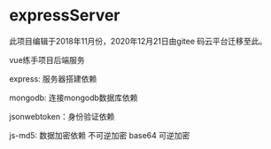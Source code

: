 # expressServer
此项目编辑于2018年11月份，2020年12月21日由gitee 码云平台迁移至此。


vue练手项目后端服务

express: 服务器搭建依赖

mongodb: 连接mongodb数据库依赖

jsonwebtoken：身份验证依赖

js-md5: 数据加密依赖   不可逆加密            base64 可逆加密
